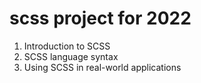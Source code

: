 # scss project for 2022

1. Introduction to SCSS
2. SCSS language syntax
3. Using SCSS in real-world applications
